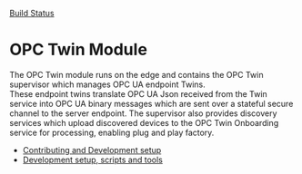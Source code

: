 [Build Status](https://msazure.visualstudio.com/_apis/public/build/definitions/b32aa71e-8ed2-41b2-9d77-5bc261222004/33979/badge)

# OPC Twin Module

The OPC Twin module runs on the edge and contains the OPC Twin supervisor which manages OPC UA endpoint Twins.  
These endpoint twins translate OPC UA Json received from the Twin service into OPC UA binary messages which are 
sent over a stateful secure channel to the server endpoint.  The supervisor also provides discovery services 
which upload discovered devices to the OPC Twin Onboarding service for processing, enabling plug and play 
factory.

* [Contributing and Development setup](CONTRIBUTING.md)
* [Development setup, scripts and tools](DEVELOPMENT.md)

